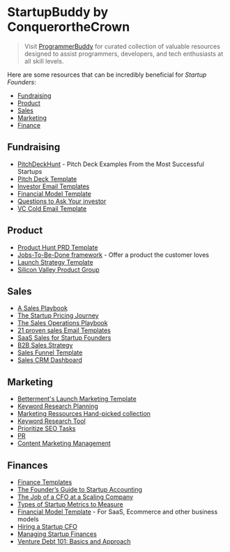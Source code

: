 # StartupBuddy by ConquerortheCrown
> Visit [ProgrammerBuddy](https://github.com/ConquerortheCrown/programmerbuddy) for curated collection of valuable resources designed to assist programmers, developers, and tech enthusiasts at all skill levels.

Here are some resources that can be incredibly beneficial for *Startup Founders*:

 * [Fundraising](#fundraising)
 * [Product](#product)
 * [Sales](#sales)
 * [Marketing](#marketing)
 * [Finance](#finance)

## Fundraising
* [PitchDeckHunt](https://www.pitchdeckhunt.com/) - Pitch Deck Examples From the Most Successful Startups
* [Pitch Deck Template](https://www.basetemplates.com/pitch-deck-template)
* [Investor Email Templates](https://www.basetemplates.com/investor-email-templates)
* [Financial Model Template](https://www.basetemplates.com/financial-model-template)
* [Questions to Ask Your investor](https://www.basetemplates.com/blog/30-questions-founders-should-ask-investors)
* [VC Cold Email Template](https://www.notion.so/VC-Cold-Email-Template-9e78692d54fd44ee98f2213e07f9dd30)

## Product
* [Product Hunt PRD Template](https://docs.google.com/document/d/1yrU5F6Gxhkfma91wf_IbZfexw8_fahbGQLW3EvwdfQI/edit)
* [Jobs-To-Be-Done framework](https://uxdesign.cc/8-things-to-use-in-jobs-to-be-done-framework-for-product-development-4ae7c6f3c30b?gi=a48520302e64) - Offer a product the customer loves
* [Launch Strategy Template ](https://docs.google.com/document/d/1Y4NwrsoucPqNFqIkhwNgKpPzf0wqnrN6tcKF2g4nVoM/edit)
* [Silicon Valley Product Group](https://svpg.com/product-vision-faq/)

## Sales
* [A Sales Playbook](https://cdn2.hubspot.net/hubfs/423780/The_CFS_Guide_to_Creating_a_Sales_PlayBook-1.pdf?t=1493918990221)
* [The Startup Pricing Journey](https://www.bvp.com/assets/media/the-startup-pricing-journey.pdf)
* [The Sales Operations Playbook](https://salesforstartups.co.uk/wp-content/uploads/2019/10/The-Sales-Operations-Playbook.pdf)
* [21 proven sales Email Templates](https://startupguide.startuplithuania.com/wp-content/uploads/2021/03/21-Proven-Sales-Template-Emails.pdf)
* [SaaS Sales for Startup Founders](https://cdn2.hubspot.net/hubfs/315483/downloads/SaaS%20Sales%20book/saas-sales-for-startup-founders.pdf)
* [B2B Sales Strategy](https://startupschool.fi/wp-content/uploads/2018/07/SalesHandbook_KonstaLaitinen.pdf)
* [Sales Funnel Template](https://docs.google.com/spreadsheets/d/1F7aDGkKOGxpW2tGCiMe_6EUJvIGZTa6_ohD03ZAOCAA/edit?usp=sharing)
* [Sales CRM Dashboard](https://airtable.com/universe/expLpOufs5M3HyF2U/sales-crm-dashboard)

## Marketing
* [Betterment's Launch Marketing Template](https://coda.io/t/Betterments-Launch-Marketing-Template_tskehujftcc)
* [Keyword Research Planning](https://airtable.com/universe/exp7KdPbDzqK1zTod/keyword-research-planning-template)
* [Marketing Ressources Hand-picked collection](https://github.com/goabstract/Marketing-for-Engineers)
* [Keyword Research Tool](https://docs.google.com/spreadsheets/d/11TLads3p_HjgFfhBoqut7C531GqPFDxIYgbyjCJTlbg/edit#gid=0)
* [Prioritize SEO Tasks](https://docs.google.com/spreadsheets/d/1_uBt5NJNTdP2Ir6zYLqhEVQqcBhx10xNyHCYOWz8BaE/edit#gid=2030787635)
* [PR](https://airtable.com/universe/expaILEOUoIs4tdTN/pr-template)
* [Content Marketing Management](https://airtable.com/templates/marketing/expbu4X6qxpt0WVkE/content-marketing-management)

## Finances
* [Finance Templates](https://www.alexanderjarvis.com/free-tools/)
* [The Founder’s Guide to Startup Accounting](https://bench.co/blog/accounting/startup-accounting/)
* [The Job of a CFO at a Scaling Company](https://www.youtube.com/watch?v=A9MqV4ULMuM)
* [Types of Startup Metrics to Measure](https://startupdevkit.com/types-of-startup-kpis-metrics-to-measure-with-examples/)
* [Financial Model Template](https://www.basetemplates.com/financial-model-template) - For SaaS, Ecommerce and other business models
* [Hiring a Startup CFO](https://www.toptal.com/finance/interim-cfos/hiring-a-startup-cfo)
* [Managing Startup Finances](https://www.ycombinator.com/library/8I-managing-startup-finances-sus-2019)
* [Venture Debt 101: Basics and Approach](https://www.ycombinator.com/library/CH-venture-debt-101-basics-and-approach)
  
